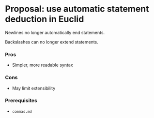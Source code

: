 # Proposal: use automatic statement deduction in Euclid

Newlines no longer automatically end statements.

Backslashes can no longer extend statements.

### Pros

* Simpler, more readable syntax

### Cons

* May limit extensibility

### Prerequisites

* `commas.md`
